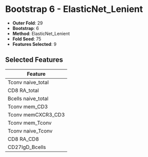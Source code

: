 # Bootstrap 6 - ElasticNet_Lenient

- **Outer Fold**: 29
- **Bootstrap**: 6
- **Method**: ElasticNet_Lenient
- **Fold Seed**: 75
- **Features Selected**: 9

## Selected Features

| Feature |
|---------|
| Tconv naive_total |
| CD8 RA_total |
| Bcells naive_total |
| Tconv mem_CD3 |
| Tconv memCXCR3_CD3 |
| Tconv mem_Tconv |
| Tconv naive_Tconv |
| CD8 RA_CD8 |
| CD27IgD_Bcells |
